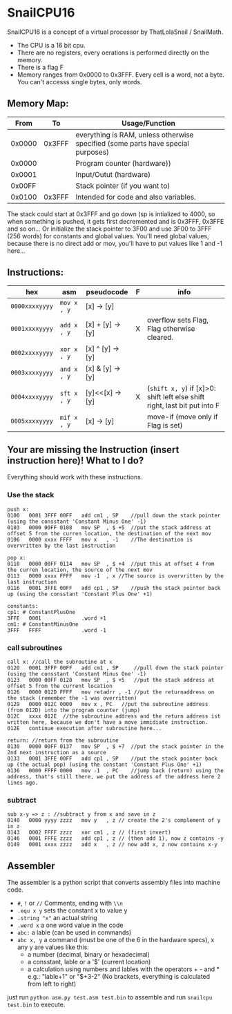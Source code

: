 # SnailCPU16

SnailCPU16 is a concept of a virtual processor by ThatLolaSnail / SnailMath.

- The CPU is a 16 bit cpu.
- There are no registers, every oerations is performed directly on the memory.
- There is a flag F
- Memory ranges from 0x0000 to 0x3FFF. Every cell is a word, not a byte. You can't accesss single bytes, only words.

## Memory Map:
| From   | To     | Usage/Function |
| ---    | ---    | ---            |
| 0x0000 | 0x3FFF | everything is RAM, unless otherwise specified (some parts have special purposes) |
| 0x0000 |        | Program counter (hardware)) |
| 0x0001 |        | Input/Outut (hardware) |
| 0x00FF |        | Stack pointer (if you want to) |
| 0x0100 | 0x3FFF | Intended for code and also variables. |

The stack could start at 0x3FFF and go down (sp is intialized to 4000, so when something is pushed, it gets first decremented and is 0x3FFF, 0x3FFE and so on...
Or initialize the stack pointer to 3F00 and use 3F00 to 3FFF (256 words) for constants and global values.
You'll need global values, because there is no direct add or mov, you'll have to put values like 1 and -1 here...

## Instructions:
| hex            | asm        | pseudocode       | F | info |
| ---            | ---        | ---              |---| --- |
| `0000xxxxyyyy` | `mov x , y` | [x]       -> [y] |   | |
| `0001xxxxyyyy` | `add x , y` | [x] + [y] -> [y] | X | overflow sets Flag, Flag otherwise cleared. |
| `0002xxxxyyyy` | `xor x , y` | [x] ^ [y] -> [y] |   | |
| `0003xxxxyyyy` | `and x , y` | [x] & [y] -> [y] |   | |
| `0004xxxxyyyy` | `sft x , y` | [y]<<[x]  -> [y] | X | (`shift x, y`) if [x]>0: shift left else shift right, last bit put into F |
| `0005xxxxyyyy` | `mif x , y` | [x]       -> [y] |   | move-if (move only if Flag is set)  |

## Your are missing the Instruction (insert instruction here)! What to I do?

Everything should work with these instructions.

### Use the stack

```
push x:
0100   0001 3FFF 00FF   add cm1 , SP	//pull down the stack pointer (using the consstant 'Constant Minus One' -1)
0103   0000 00FF 0108   mov SP  , $ +5	//put the stack address at offset 5 from the curren location, the destination of the next mov
0106   0000 xxxx FFFF   mov x   , -1	//The destination is overvritten by the last instruction

pop x:
0110   0000 00FF 0114   mov SP  , $ +4	//put this at offset 4 from the curren location, the source of the next mov
0113   0000 xxxx FFFF   mov -1  , x	//The source is overvritten by the last instruction
0116   0001 3FFE 00FF   add cp1 , SP	//push the stack pointer back up (using the consstant 'Constant Plus One' +1)

constants:
cp1: # ConstantPlusOne
3FFE   0001             .word +1
cm1: # ConstantMinusOne
3FFF   FFFF             .word -1
```

### call subroutines

```
call x: //call the subroutine at x
0120   0001 3FFF 00FF   add cm1 , SP	 //pull down the stack pointer (using the consstant 'Constant Minus One' -1)
0123   0000 00FF 0128   mov SP  , $ +5	 //put the stack address at offset 5 from the current location
0126   0000 012D FFFF   mov retadrr , -1 //put the returnaddress on the stack (remember the -1 was overritten)
0129   0000 012C 0000   mov x , PC	 //put the subroutine address (from 012D) into the program counter (jump)
012C   xxxx 012E  //the subroutine address and the return address ist written here, because we don't have a move immidiate instruction.
012E   continue execution after subroutine here...

return: //return from the subroutine
0130   0000 00FF 0137   mov SP  , $ +7	//put the stack pointer in the 2nd next instruction as a source
0133   0001 3FFE 00FF   add cp1 , SP	//put the stack pointer back up (the actual pop) (using the constant 'Constant Plus One' +1)
0136   0000 FFFF 0000   mov -1  , PC	//jump back (return) using the address, that's still there, we put the address of the address here 2 lines ago. 
```

### subtract

```
sub x-y => z : //subtract y from x and save in z
0140   0000 yyyy zzzz	mov y   , z	// create the 2's complement of y in z
0143   0002 FFFF zzzz	xor cm1 , z	// (first invert)
0146   0001 FFFE zzzz	add cp1 , z	// (then add 1), now z contains -y
0149   0001 xxxx zzzz	add x   , z	// now add x, z now contains x-y
```

## Assembler

The assembler is a python script that converts assembly files into machine code.

- `#`, `!` or `//` Comments, ending with `\\n`
- `.equ x y` sets the constant x to value y
- `.string "x"` an actual string
- `.word x` a one word value in the code
- `abc:` a lable (can be used in commands)
- `abc x, y` a command (must be one of the 6 in the hardware specs), x any y are values like this:
	- a number (decimal, binary or hexadecimal)
	- a consstant, lable or a '$' (current location)
	- a calculation using numbers and lables with the operators + - and * e.g.: "lable+1" or "$+3-2" (No brackets, everything is calculated from left to right)

just run `python asm.py test.asm test.bin` to assemble and run `snailcpu test.bin` to execute.
